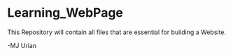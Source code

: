 # Learning_WebPage

This Repository will contain all files that are essential 
for building a Website.

-MJ Urian